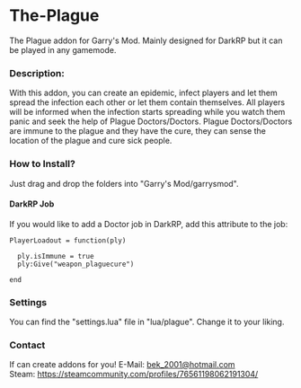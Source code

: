 # The-Plague
The Plague addon for Garry's Mod. Mainly designed for DarkRP but it can be played in any gamemode.

### Description:
With this addon, you can create an epidemic, infect players and let them spread the infection each other or let them contain themselves. All players will be informed when the infection starts spreading while you watch them panic and seek the help of Plague Doctors/Doctors.
Plague Doctors/Doctors are immune to the plague and they have the cure, they can sense the location of the plague and cure sick people.


### How to Install?
Just drag and drop the folders into "Garry's Mod/garrysmod".


#### DarkRP Job
If you would like to add a Doctor job in DarkRP, add this attribute to the job:
```
PlayerLoadout = function(ply)

  ply.isImmune = true
  ply:Give("weapon_plaguecure")
  
end
```


### Settings
You can find the "settings.lua" file in "lua/plague". Change it to your liking.


### Contact
If can create addons for you!
E-Mail: bek_2001@hotmail.com       
Steam: https://steamcommunity.com/profiles/76561198062191304/

